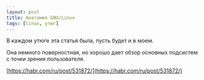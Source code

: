 ```yaml
---
layout: post
title: Анатомия GNU/Linux
tags: [linux, утюг]
---
```

В каждом утюге эта статья была, пусть будет и в моем.

Она немного поверностная, но хорошо дает обзор основных подсистем с точки зрения пользователя.

[https://habr.com/ru/post/531872/](https://habr.com/ru/post/531872/)

